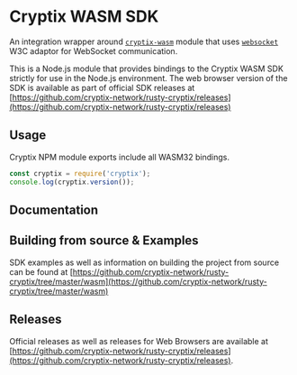 # Cryptix WASM SDK

An integration wrapper around [`cryptix-wasm`](https://www.npmjs.com/package/cryptix-wasm) module that uses [`websocket`](https://www.npmjs.com/package/websocket) W3C adaptor for WebSocket communication.

This is a Node.js module that provides bindings to the Cryptix WASM SDK strictly for use in the Node.js environment. The web browser version of the SDK is available as part of official SDK releases at [https://github.com/cryptix-network/rusty-cryptix/releases](https://github.com/cryptix-network/rusty-cryptix/releases)

## Usage

Cryptix NPM module exports include all WASM32 bindings.
```javascript
const cryptix = require('cryptix');
console.log(cryptix.version());
```

## Documentation


## Building from source & Examples

SDK examples as well as information on building the project from source can be found at [https://github.com/cryptix-network/rusty-cryptix/tree/master/wasm](https://github.com/cryptix-network/rusty-cryptix/tree/master/wasm)

## Releases

Official releases as well as releases for Web Browsers are available at [https://github.com/cryptix-network/rusty-cryptix/releases](https://github.com/cryptix-network/rusty-cryptix/releases).


